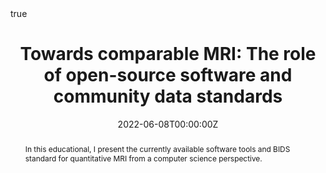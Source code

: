 ---
abstract: In this educational, I present the currently available software tools and BIDS standard for quantitative MRI from a computer science perspective.
all_day: false
authors: []
date: "2022-06-08T00:00:00Z"
date_end: ""
event: OHBM 2022 | qMRI for In Vivo Histology From Six Perspectives
event_url: https://www.humanbrainmapping.org/files/2022/2022%20Annual%20Meeting/%231096_Education_Course_Half_Day_-_Quantitative_MRI_for_in_vivo_histology_from_six_perspectives.pdf
featured: true
image:
  caption: ""
  focal_point: Right
links:
location: Glasgow, UK
math: true
projects: []
publishDate: "2022-06-08T00:00:00Z"
slides: ""
summary: ""
tags: []
title: "Towards comparable MRI: The role of open-source software and community data standards"
url_pdf: "https://onlinelibrary.wiley.com/doi/abs/10.1002/mrm.29292"
url_code: "https://qmrlab.org/VENUS"
url_slides: "https://doi.org/10.5281/zenodo.6861058"
---